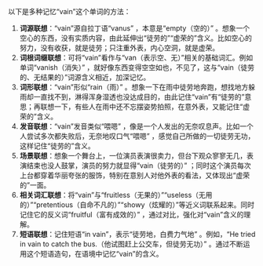 以下是多种记忆“vain”这个单词的方法：
1. **词源联想**：“vain”源自拉丁语“vanus” ，本意是“empty（空的）” 。想象一个空心的东西，没有实质内容，由此延伸出“徒劳的”“虚荣的”含义。比如空心的努力，没有收获，就是徒劳；只注重外表，内心空洞，就是虚荣。
2. **词根词缀联想**：可将“vain”看作与“van（表示空、无）”相关的基础词汇。例如单词“vanish（消失）” ，就好像东西变得空空如也，不见了，这与“vain（徒劳的、无结果的）”词源含义相近，加深记忆。
3. **词形联想**：“vain”形似“rain（雨）” 。想象一下在雨中徒劳地奔跑，想找地方躲雨却一直找不到，淋得浑身湿透也没达成目的，由此记住“vain”有“徒劳的”意思；再联想一下，有些人在雨中还不忘摆姿势拍照，在意外表，又能记住“虚荣的”含义。
4. **发音联想**：“vain”发音类似“喂嗯” ，像是一个人发出的无奈叹息声。比如一个人尝试多次都失败后，无奈地叹口气“喂嗯” ，感觉自己所做的一切徒劳无功，这样记住“徒劳的”含义。
5. **场景联想**：想象一个舞台上，一位演员表演很卖力，但台下观众寥寥无几，表演结束也没人鼓掌，演员的努力就显得“vain（徒劳的）” ；同时这个演员每次上台都穿着华丽夸张的服饰，特别在意别人对他外表的看法，又体现出“虚荣的”一面。
6. **相关词汇联想**：将“vain”与“fruitless（无果的）”“useless（无用的）”“pretentious（自命不凡的）”“showy（炫耀的）”等近义词联系起来。同时记住它的反义词“fruitful（富有成效的）” ，通过对比，强化对“vain”含义的理解。
7. **短语联想**：记住短语“in vain”，表示“徒劳地，白费力气地” 。例如，“He tried in vain to catch the bus.（他试图赶上公交车，但徒劳无功）” 。通过不断运用这个短语造句，在语境中记忆“vain”的含义。 